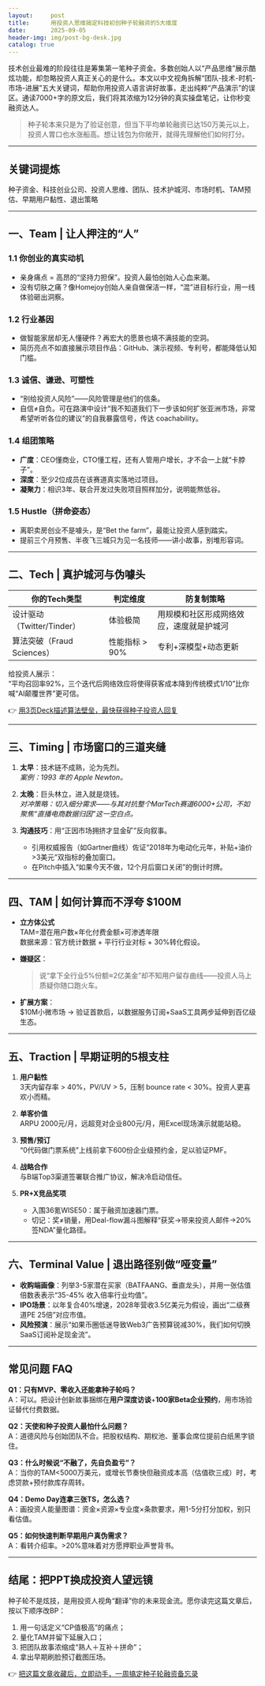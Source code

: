 ```yaml
---
layout:     post
title:      用投资人思维搞定科技初创种子轮融资的5大维度
date:       2025-09-05
header-img: img/post-bg-desk.jpg
catalog: true
---
```


技术创业最难的阶段往往是筹集第一笔种子资金。多数创始人以“产品思维”展示酷炫功能，却忽略投资人真正关心的是什么。本文以中文视角拆解“团队-技术-时机-市场-进展”五大关键词，帮助你用投资人语言讲好故事，走出纯粹“产品演示”的误区。通读7000+字的原文后，我们将其浓缩为12分钟的真实操盘笔记，让你秒变融资达人。

> 种子轮本来只是为了验证创意，但当下平均单轮融资已达150万美元以上，投资人胃口也水涨船高。想让钱包为你敞开，就得先理解他们如何打分。

---

## 关键词提炼
种子资金、科技创业公司、投资人思维、团队、技术护城河、市场时机、TAM预估、早期用户黏性、退出策略

---

## 一、Team | 让人押注的“人”

### 1.1 你创业的真实动机
- 亲身痛点 = 高昂的“坚持力担保”。投资人最怕创始人心血来潮。
- 没有切肤之痛？像Homejoy创始人亲自做保洁一样，“混”进目标行业，用一线体验砸出洞察。

### 1.2 行业基因
- 做智能家居却无人懂硬件？再宏大的愿景也填不满技能的空洞。
- 简历亮点不如直接展示项目作品：GitHub、演示视频、专利号，都能降低认知门槛。

### 1.3 诚信、谦逊、可塑性
- “别给投资人风险”——风险管理是他们的信条。
- 自信≠自负。可在路演中设计“我不知道我们下一步该如何扩张亚洲市场，非常希望听听各位的建议”的自我暴露信号，传达 coachability。

### 1.4 组团策略
- **广度**：CEO懂商业，CTO懂工程，还有人管用户增长，才不会一上就“卡脖子”。
- **深度**：至少2位成员在该赛道真实落地过项目。
- **凝聚力**：相识3年、联合开发过失败项目照样加分，说明能熬低谷。

### 1.5 Hustle（拼命姿态）
- 离职卖房创业不是噱头，是“Bet the farm”，最能让投资人感到踏实。
- 提前三个月预售、半夜飞三城只为见一名技师——讲小故事，别堆形容词。

---

## 二、Tech | 真护城河与伪噱头

| 你的Tech类型 | 判定维度 | 防复制策略 |
| --- | --- | --- |
| 设计驱动（Twitter/Tinder） | 体验极简 | 用规模和社区形成网络效应，速度就是护城河 |
| 算法突破（Fraud Sciences） | 性能指标 > 90% | 专利+深模型+动态更新 |

给投资人展示：  
“平均召回率92%，三个迭代后网络效应将使得获客成本降到传统模式1/10”比你喊“AI颠覆世界”更可信。

👉 [用3页Deck描述算法壁垒，最快获得种子投资人回复](https://okxdog.com/)

---

## 三、Timing | 市场窗口的三道夹缝

1. **太早**：技术链不成熟，沦为先烈。  
   _案例：1993 年的 Apple Newton。_

2. **太晚**：巨头林立，进入就是烧钱。  
   _对冲策略：切入细分需求——与其对抗整个MarTech赛道6000+公司，不如聚焦“直播电商数据归因”这一空白点。_

3. **沟通技巧**：用“正因市场拥挤才显金矿”反向叙事。
   - 引用权威报告（如Gartner曲线）佐证“2018年为电动化元年，补贴+油价>3美元”双指标的叠加窗口。
   - 在Pitch中插入“如果今天不做，12个月后窗口关闭”的倒计时牌。

---

## 四、TAM | 如何计算而不浮夸 $100M

- **立方体公式**  
  TAM=潜在用户数×年化付费金额×可渗透年限  
  数据来源：官方统计数据 + 平行行业对标 + 30%转化假设。

- **嫌疑区**：  
  > 说“拿下全行业5%份额≈2亿美金”却不知用户留存曲线——投资人马上质疑你随口跑火车。

- **扩展方案**：  
  $10M小微市场 → 验证首款后，以数据服务订阅+SaaS工具两步延伸到百亿级生态。

---

## 五、Traction | 早期证明的5根支柱

1. **用户黏性**  
   3天内留存率 > 40%，PV/UV > 5，压制 bounce rate < 30%。投资人更喜欢小而精。

2. **单客价值**  
   ARPU 2000元/月，远超竞对企业800元/月，用Excel现场演示就能站稳。

3. **预售/预订**  
   “0代码做门票系统”上线前拿下600份企业级预约金，足以验证PMF。

4. **战略合作**  
   与B端Top3渠道签署联合推广协议，解决冷启动信任。

5. **PR+X竞品奖项**  
   - 入围36氪WISE50：属于融资加速器门票。  
   - 切记：奖≠销量，用Deal-flow漏斗图解释“获奖→带来投资人邮件→20%签NDA”量化路径。

---

## 六、Terminal Value | 退出路径别做“哑变量”

- **收购端画像**：列举3-5家潜在买家（BATFAANG、垂直龙头），并用一张估值倍数表表示“35-45% 收入倍率行业均值”。
- **IPO场景**：以年复合40%增速，2028年营收3.5亿美元为假设，画出“二级赛道PE 25倍”对应市值。
- **风险预演**：展示“如果币圈低迷导致Web3广告预算锐减30%，我们如何切换SaaS订阅补足现金流”。

---

## 常见问题 FAQ

**Q1：只有MVP、零收入还能拿种子轮吗？**  
A：可以。把设计创新故事捆绑在**用户深度访谈**+**100家Beta企业预约**，用市场验证替代付费数据。

**Q2：天使和种子投资人最怕什么问题？**  
A：道德风险与创始团队不合。把股权结构、期权池、董事会席位提前白纸黑字锁住。

**Q3：什么时候说“不融了，先自负盈亏”？**  
A：当你的TAM<5000万美元，或增长节奏快但融资成本高（估值砍三成）时，考虑贷款+预付款库存周转。

**Q4：Demo Day连拿三张TS，怎么选？**  
A：画投资人能量图谱：资金×资源×专业度×条款要求，用1-5分打分加权，别只看估值。

**Q5：如何快速判断早期用户真伪需求？**  
A：看转介绍率。>20%意味着对方愿押职业声誉背书。

---

## 结尾：把PPT换成投资人望远镜

种子轮不是炫技，是用投资人视角“翻译”你的未来现金流。愿你读完这篇文章后，按以下顺序改BP：

1. 用一句话定义“CP值极高”的痛点；  
2. 量化TAM并留下延展入口；  
3. 把团队故事浓缩成“熟人＋互补＋拼命”；  
4. 拿出早期刷脸预订截图压场。

👉 [把这篇文章收藏后，立即动手，一周搞定种子轮融资备忘录](https://okxdog.com/)